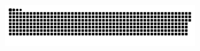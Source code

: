 

![Snake animation](https://github.com/Joao00hub/Joao00hub/blob/output/github-contribution-grid-snake.svg)
